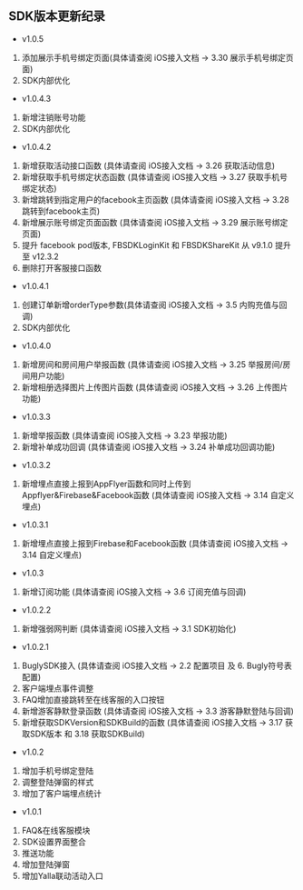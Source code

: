 
## SDK版本更新纪录 
- v1.0.5
1. 添加展示手机号绑定页面(具体请查阅 iOS接入文档 -> 3.30 展示手机号绑定页面)
2. SDK内部优化

- v1.0.4.3
1. 新增注销账号功能
2. SDK内部优化

- v1.0.4.2
1. 新增获取活动接口函数 (具体请查阅 iOS接入文档 -> 3.26 获取活动信息)
2. 新增获取手机号绑定状态函数 (具体请查阅 iOS接入文档 -> 3.27 获取手机号绑定状态)
3. 新增跳转到指定用户的facebook主页函数 (具体请查阅 iOS接入文档 -> 3.28 跳转到facebook主页)
4. 新增展示账号绑定页面函数 (具体请查阅 iOS接入文档 -> 3.29 展示账号绑定页面)
5. 提升 facebook pod版本, FBSDKLoginKit 和 FBSDKShareKit 从 v9.1.0 提升至 v12.3.2
6. 删除打开客服接口函数

- v1.0.4.1
1. 创建订单新增orderType参数(具体请查阅 iOS接入文档 -> 3.5 内购充值与回调)
2. SDK内部优化

- v1.0.4.0 
1. 新增房间和房间用户举报函数 (具体请查阅 iOS接入文档 -> 3.25 举报房间/房间用户功能)
2. 新增相册选择图片上传图片函数 (具体请查阅 iOS接入文档 -> 3.26 上传图片功能)

- v1.0.3.3  
1. 新增举报函数 (具体请查阅 iOS接入文档 -> 3.23 举报功能)
2. 新增补单成功回调 (具体请查阅 iOS接入文档 -> 3.24 补单成功回调功能)

- v1.0.3.2  
1. 新增埋点直接上报到AppFlyer函数和同时上传到Appflyer&Firebase&Facebook函数 (具体请查阅 iOS接入文档 -> 3.14 自定义埋点)

- v1.0.3.1  
1. 新增埋点直接上报到Firebase和Facebook函数 (具体请查阅 iOS接入文档 -> 3.14 自定义埋点)

- v1.0.3
1. 新增订阅功能 (具体请查阅 iOS接入文档 -> 3.6 订阅充值与回调)

- v1.0.2.2  
1. 新增强弱网判断 (具体请查阅 iOS接入文档 -> 3.1 SDK初始化)

- v1.0.2.1  
1. BuglySDK接入 (具体请查阅 iOS接入文档 -> 2.2 配置项目 及 6. Bugly符号表配置)
2. 客户端埋点事件调整 
3. FAQ增加直接跳转至在线客服的入口按钮
4. 新增游客静默登录函数 (具体请查阅 iOS接入文档 -> 3.3 游客静默登陆与回调)
5. 新增获取SDKVersion和SDKBuild的函数 (具体请查阅 iOS接入文档 -> 3.17 获取SDK版本 和 3.18 获取SDKBuild)
          
- v1.0.2 
1. 增加手机号绑定登陆
2. 调整登陆弹窗的样式
3. 增加了客户端埋点统计
  
- v1.0.1 
1. FAQ&在线客服模块
2. SDK设置界面整合
3. 推送功能
4. 增加登陆弹窗
5. 增加Yalla联动活动入口
